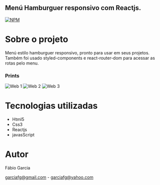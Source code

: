## Menú Hamburguer responsivo com Reactjs.
[![NPM](https://img.shields.io/npm/l/react)](https://github.com/garciafg/crud-reactjs-nodejs-mysql/blob/main/LICENSE)

# Sobre o projeto


Menú estilo hamburguer responsivo, pronto para usar em seus projetos. Também foi usado styled-components e react-router-dom para acessar as rotas pelo menu.


### Prints
![Web 1](https://fgdevon.tk/projetos/menu/menu01.jpg)
![Web 2](https://fgdevon.tk/projetos/menu/menu02.jpg)
![Web 3](https://fgdevon.tk/projetos/menu/menu03.jpg)


# Tecnologias utilizadas
- Html5
- Css3
- Reactjs
- javasScript


# Autor

Fábio Garcia

garciafg@gmail.com - garciafg@yahoo.com
